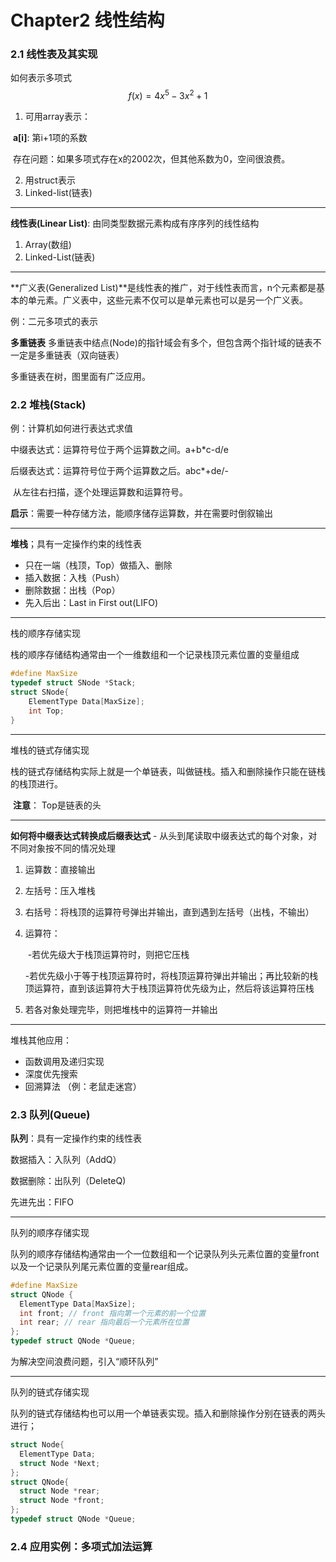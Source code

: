 # Chapter2 线性结构

### 2.1 线性表及其实现

如何表示多项式 
$$
f(x)=4x^5-3x^2+1
$$

1. 可用array表示：

​	 **a[i]**: 第i+1项的系数

​		存在问题：如果多项式存在x的2002次，但其他系数为0，空间很浪费。

2. 用struct表示
3. Linked-list(链表)

------

**线性表(Linear List)**: 由同类型数据元素构成有序序列的线性结构

1. Array(数组)
2. Linked-List(链表)

------

**广义表(Generalized List)**是线性表的推广，对于线性表而言，n个元素都是基本的单元素。广义表中，这些元素不仅可以是单元素也可以是另一个广义表。

例：二元多项式的表示

**多重链表** 多重链表中结点(Node)的指针域会有多个，但包含两个指针域的链表不一定是多重链表（双向链表）

多重链表在树，图里面有广泛应用。

### 2.2 堆栈(Stack)

例：计算机如何进行表达式求值

中缀表达式：运算符号位于两个运算数之间。a+b*c-d/e

后缀表达式：运算符号位于两个运算数之后。abc*+de/-

​	从左往右扫描，逐个处理运算数和运算符号。

​	**启示**：需要一种存储方法，能顺序储存运算数，并在需要时倒叙输出

------

**堆栈**；具有一定操作约束的线性表

- 只在一端（栈顶，Top）做插入、删除
- 插入数据：入栈（Push）
- 删除数据：出栈（Pop）
- 先入后出：Last in First out(LIFO)

------

栈的顺序存储实现

​	栈的顺序存储结构通常由一个一维数组和一个记录栈顶元素位置的变量组成

```c
#define MaxSize
typedef struct SNode *Stack;
struct SNode{
	ElementType Data[MaxSize];
	int Top;
}
```

------

堆栈的链式存储实现

​	栈的链式存储结构实际上就是一个单链表，叫做链栈。插入和删除操作只能在链栈的栈顶进行。

​	**注意**： Top是链表的头

------

**如何将中缀表达式转换成后缀表达式** - 从头到尾读取中缀表达式的每个对象，对不同对象按不同的情况处理

1. 运算数：直接输出

2. 左括号：压入堆栈

3. 右括号：将栈顶的运算符号弹出并输出，直到遇到左括号（出栈，不输出）

4. 运算符：

   ​	-若优先级大于栈顶运算符时，则把它压栈

   ​	-若优先级小于等于栈顶运算符时，将栈顶运算符弹出并输出；再比较新的栈顶运算符，直到该运算符大于栈顶运算符优先级为止，然后将该运算符压栈

5. 若各对象处理完毕，则把堆栈中的运算符一并输出

------

堆栈其他应用：

- 函数调用及递归实现
- 深度优先搜索
- 回溯算法 （例：老鼠走迷宫）

### 2.3 队列(Queue)

**队列**：具有一定操作约束的线性表

数据插入：入队列（AddQ）

数据删除：出队列（DeleteQ)

先进先出：FIFO

------

队列的顺序存储实现

​	队列的顺序存储结构通常由一个一位数组和一个记录队列头元素位置的变量front以及一个记录队列尾元素位置的变量rear组成。

```c
#define MaxSize
struct QNode {
  ElementType Data[MaxSize];
  int front; // front 指向第一个元素的前一个位置
  int rear;	// rear 指向最后一个元素所在位置
};
typedef struct QNode *Queue;
```

为解决空间浪费问题，引入“顺环队列”

------

队列的链式存储实现

​	队列的链式存储结构也可以用一个单链表实现。插入和删除操作分别在链表的两头进行；

```c
struct Node{
  ElementType Data;
  struct Node *Next;
};
struct QNode{
  struct Node *rear;
  struct Node *front;
};
typedef struct QNode *Queue;

```

### 2.4 应用实例：多项式加法运算

